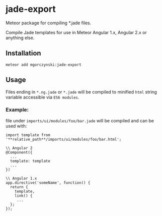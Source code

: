 # jade-export

Meteor package for compiling *.jade files.

Compile Jade templates for use in Meteor Angular 1.x, Angular 2.x or anything else.

## Installation

`meteor add mgorczynski:jade-export`

## Usage

Files ending in `*.ng.jade` or `*.jade` will be compiled to minified `html` string variable accessible via `ES6 modules`.

### Example:

file under `imports/ui/modules/foo/bar.jade` will be compiled and can be used with:
```
import template from '**relative_path**/imports/ui/modules/foo/bar.html';

\\ Angular 2
@Component({
  ...
  template: template
  ...
})

\\ Angular 1.x
app.directive('someName', function() {
  return {
    template,
    link() {
     ...
  };
});

```
